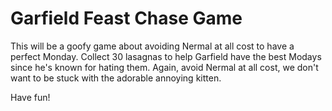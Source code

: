 # **Garfield Feast Chase Game**

This will be a goofy game about avoiding Nermal at all cost to have a perfect Monday. Collect 30 lasagnas to help Garfield have the best Modays since he's known for hating them. Again, avoid Nermal at all cost, we don't want to be stuck with the adorable annoying kitten. 

Have fun!